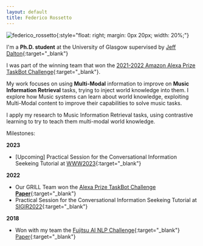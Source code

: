 ```yaml
---
layout: default
title: Federico Rossetto
---
```



![federico_rossetto](assets/img/federico_rossetto_2.jpg){:style="float: right; margin: 0px 20px; width: 20%;"}

I'm a **Ph.D. student** at the University of Glasgow supervised by [Jeff Dalton](https://www.dcs.gla.ac.uk/~jeff/){:target="_blank"}

I was part of the winning team that won the [2021-2022 Amazon Alexa Prize TaskBot Challenge](https://www.amazon.science/alexa-prize/taskbot-challenge/2021){:target="_blank"}.

My work focuses on using **Multi-Modal** information to improve on **Music Information Retrieval** tasks, trying to inject world knowledge into them. I explore how Music systems can learn about world knowledge, exploiting Multi-Modal content to improve their capabilities to solve music tasks. 

I apply my research to Music Information Retrieval tasks, using contrastive learning to try to teach them multi-modal world knowledge.


Milestones:

__2023__
* [Upcoming] Practical Session for the Conversational Information Seekeing Tutorial at [WWW2023](https://www2023.thewebconf.org/program/tutorials/){:target="_blank"}

__2022__
* Our GRILL Team won the [Alexa Prize TaskBot Challenge](https://grilllab.ai/2022-05-15-alexa_taskbot_win/) [**Paper**](https://www.amazon.science/alexa-prize/proceedings/grillbot-a-flexible-conversational-agent-for-solving-complex-real-world-tasks){:target="_blank"}
* Practical Session for the Conversational Information Seekeing Tutorial at [SIGIR2022](https://sigir.org/sigir2022/program/tutorials/#Conversational){:target="_blank"}


__2018__
* Won with my team the [Fujitsu AI NLP Challenge](https://www.technology.org/2018/05/02/fujitsu-ai-nlp-challenge/){:target="_blank"} [Paper](https://ceur-ws.org/Vol-2244/paper_05.pdf){:target="_blank"}
